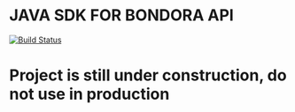 JAVA SDK FOR BONDORA API
========================

[![Build Status](https://api.travis-ci.org/ilves/java-bondora-api.svg)](http://travis-ci.org/ilves/java-bondora-api)

Project is still under construction, do not use in production
=============================================================
